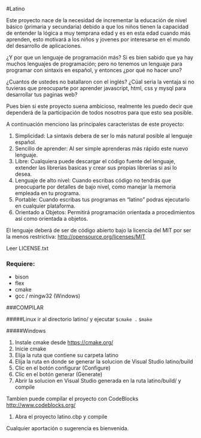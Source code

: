 #Latino

Este proyecto nace de la necesidad de incrementar la educación de nivel básico (primaria y secundaria)
debido a que los niños tienen la capacidad de entender la lógica a muy temprana edad y es en esta edad
cuando más aprenden, esto motivará a los niños y jovenes por interesarse en el mundo del desarrollo de aplicaciones.

¿Y por que un lenguaje de programación más?
Si es bien sabido que ya hay muchos lenguajes de programación; pero no tenemos un lenguaje para programar
con sintaxis en español, y entonces ¿por qué no hacer uno?

¿Cuantos de ustedes no batallaron con el inglés?
¿Cúal seria la ventaja si no tuvieras que preocuparte por aprender javascript, html, css y mysql para desarrollar tus paginas web?

Pues bien si este proyecto suena ambicioso, realmente les puedo decir que dependerá de la participación de todos nosotros para que esto sea posible.

A continuación menciono las principales caracteristas de este proyecto:

1. Simplicidad: La sintaxis debera de ser lo más natural posible al lenguaje español.
2. Sencillo de aprender: Al ser simple aprenderas más rápido este nuevo lenguaje.
3. Libre: Cualquiera puede descargar el código fuente del lenguaje, extender las librerias basicas y crear sus propias librerias si asi lo desea.
4. Lenguaje de alto nivel: Cuando escribas código no tendrás que preocuparte por detalles de bajo nivel, como manejar la memoria empleada en tu programa.
5. Portable: Cuando escribas tus programas en “latino” podras ejecutarlo en cualquier plataforma.
6. Orientado a Objetos: Permitirá programación orientada a procedimientos así como orientada a objetos.

El lenguaje deberá de ser de código abierto bajo la licencia del MIT por ser la menos restrictiva:
http://opensource.org/licenses/MIT

Leer LICENSE.txt
### Requiere:
* bison
* flex
* cmake
* gcc / mingw32 (Windows)

###COMPILAR

#####Linux
ir al directorio latino/ y ejecutar
`$cmake .`
`$make`

#####Windows
1. Instale cmake desde https://cmake.org/
2. Inicie cmake
3. Elija la ruta que contiene su carpeta latino
4. Elija la ruta en donde se generar la solucion de Visual Studio latino/build
5. Clic en el botón configurar (Configure)
6. Clic en el botón generar (Generate)
7. Abrir la solucion en Visual Studio generada en la ruta latino/build/ y compile

Tambien puede compilar el proyecto con CodeBlocks http://www.codeblocks.org/
1. Abra el proyecto latino.cbp y compile

Cualquier aportación o sugerencia es bienvenida.
